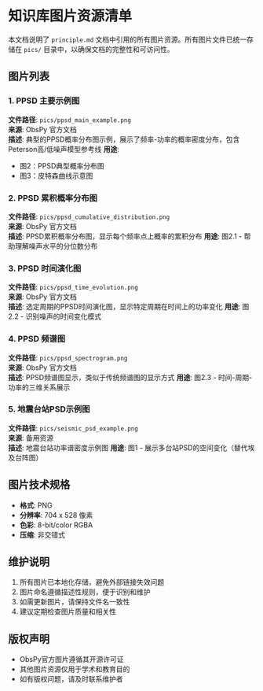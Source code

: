 # 知识库图片资源清单

本文档说明了 `principle.md` 文档中引用的所有图片资源。所有图片文件已统一存储在 `pics/` 目录中，以确保文档的完整性和可访问性。

## 图片列表

### 1. PPSD 主要示例图
**文件路径**: `pics/ppsd_main_example.png`  
**来源**: ObsPy 官方文档  
**描述**: 典型的PPSD概率分布图示例，展示了频率-功率的概率密度分布，包含Peterson高/低噪声模型参考线
**用途**: 
- 图2：PPSD典型概率分布图
- 图3：皮特森曲线示意图

### 2. PPSD 累积概率分布图
**文件路径**: `pics/ppsd_cumulative_distribution.png`  
**来源**: ObsPy 官方文档  
**描述**: PPSD累积概率分布图，显示每个频率点上概率的累积分布
**用途**: 图2.1 - 帮助理解噪声水平的分位数分布

### 3. PPSD 时间演化图
**文件路径**: `pics/ppsd_time_evolution.png`  
**来源**: ObsPy 官方文档  
**描述**: 选定周期的PPSD时间演化图，显示特定周期在时间上的功率变化
**用途**: 图2.2 - 识别噪声的时间变化模式

### 4. PPSD 频谱图
**文件路径**: `pics/ppsd_spectrogram.png`  
**来源**: ObsPy 官方文档  
**描述**: PPSD频谱图显示，类似于传统频谱图的显示方式
**用途**: 图2.3 - 时间-周期-功率的三维关系展示

### 5. 地震台站PSD示例图
**文件路径**: `pics/seismic_psd_example.png`  
**来源**: 备用资源  
**描述**: 地震台站功率谱密度示例图
**用途**: 图1 - 展示多台站PSD的空间变化（替代埃及台阵图）

## 图片技术规格

- **格式**: PNG
- **分辨率**: 704 x 528 像素
- **色彩**: 8-bit/color RGBA
- **压缩**: 非交错式

## 维护说明

1. 所有图片已本地化存储，避免外部链接失效问题
2. 图片命名遵循描述性规则，便于识别和维护
3. 如需更新图片，请保持文件名一致性
4. 建议定期检查图片质量和相关性

## 版权声明

- ObsPy官方图片遵循其开源许可证
- 其他图片资源仅用于学术和教育目的
- 如有版权问题，请及时联系维护者 